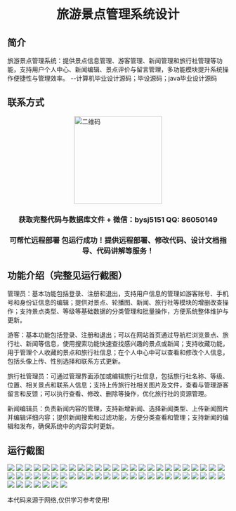 <p><h1 align="center">旅游景点管理系统设计</h1></p>

## 简介
旅游景点管理系统：提供景点信息管理、游客管理、新闻管理和旅行社管理等功能，支持用户个人中心、新闻编辑、景点评价与留言管理，多功能模块提升系统操作便捷性与管理效率。    --计算机毕业设计源码；毕设源码；java毕业设计源码


## 联系方式
<img src="https://bs-1329754181.cos.ap-shanghai.myqcloud.com/wx.jpg" alt="二维码" style="display: block; margin: 0 auto;" width="200px">
<p><h3 align="center">获取完整代码与数据库文件 + 微信：bysj5151 QQ: 86050149</h3></p>
<p><h3 align="center">可帮忙远程部署 包运行成功！提供远程部署、修改代码、设计文档指导、代码讲解等服务！</h3></p>

## 功能介绍（完整见运行截图）
管理员：基本功能包括登录、注册和退出，支持用户信息的管理如游客账号、手机号和身份证信息的编辑；提供对景点、轮播图、新闻、旅行社等模块的增删改查操作；支持景点类型、等级等基础数据的分类管理和批量操作，方便系统整体维护与更新。

游客：基本功能包括登录、注册和退出；可以在网站首页通过导航栏浏览景点、旅行社、新闻等信息，使用搜索功能快速查找感兴趣的景点或新闻；支持收藏功能，用于管理个人收藏的景点和旅行社信息；在个人中心中可以查看和修改个人信息，包括头像上传、性别选择和联系方式更新。

旅行社管理员：可通过管理界面添加或编辑旅行社信息，包括旅行社名称、等级、位置、相关景点和联系人信息；支持上传旅行社相关图片及文件，查看与管理游客留言和反馈；可以执行查看、修改、删除等操作，优化旅行社的资源管理。

新闻编辑员：负责新闻内容的管理，支持新增新闻、选择新闻类型、上传新闻图片并编辑详细内容；提供新闻搜索和过滤功能，方便分类查看和管理；支持新闻的编辑和发布，确保系统中的内容实时更新。


## 运行截图
![](https://bs-1329754181.cos.ap-shanghai.myqcloud.com/ssm/TouristAttractionManagementSystem/img/001.jpg)
![](https://bs-1329754181.cos.ap-shanghai.myqcloud.com/ssm/TouristAttractionManagementSystem/img/002.jpg)
![](https://bs-1329754181.cos.ap-shanghai.myqcloud.com/ssm/TouristAttractionManagementSystem/img/003.jpg)
![](https://bs-1329754181.cos.ap-shanghai.myqcloud.com/ssm/TouristAttractionManagementSystem/img/004.jpg)
![](https://bs-1329754181.cos.ap-shanghai.myqcloud.com/ssm/TouristAttractionManagementSystem/img/005.jpg)
![](https://bs-1329754181.cos.ap-shanghai.myqcloud.com/ssm/TouristAttractionManagementSystem/img/006.jpg)
![](https://bs-1329754181.cos.ap-shanghai.myqcloud.com/ssm/TouristAttractionManagementSystem/img/007.jpg)
![](https://bs-1329754181.cos.ap-shanghai.myqcloud.com/ssm/TouristAttractionManagementSystem/img/008.jpg)
![](https://bs-1329754181.cos.ap-shanghai.myqcloud.com/ssm/TouristAttractionManagementSystem/img/009.jpg)
![](https://bs-1329754181.cos.ap-shanghai.myqcloud.com/ssm/TouristAttractionManagementSystem/img/010.jpg)
![](https://bs-1329754181.cos.ap-shanghai.myqcloud.com/ssm/TouristAttractionManagementSystem/img/011.jpg)
![](https://bs-1329754181.cos.ap-shanghai.myqcloud.com/ssm/TouristAttractionManagementSystem/img/012.jpg)
![](https://bs-1329754181.cos.ap-shanghai.myqcloud.com/ssm/TouristAttractionManagementSystem/img/013.jpg)
![](https://bs-1329754181.cos.ap-shanghai.myqcloud.com/ssm/TouristAttractionManagementSystem/img/014.jpg)
![](https://bs-1329754181.cos.ap-shanghai.myqcloud.com/ssm/TouristAttractionManagementSystem/img/015.jpg)
![](https://bs-1329754181.cos.ap-shanghai.myqcloud.com/ssm/TouristAttractionManagementSystem/img/016.jpg)
![](https://bs-1329754181.cos.ap-shanghai.myqcloud.com/ssm/TouristAttractionManagementSystem/img/017.jpg)
![](https://bs-1329754181.cos.ap-shanghai.myqcloud.com/ssm/TouristAttractionManagementSystem/img/018.jpg)
![](https://bs-1329754181.cos.ap-shanghai.myqcloud.com/ssm/TouristAttractionManagementSystem/img/019.jpg)
![](https://bs-1329754181.cos.ap-shanghai.myqcloud.com/ssm/TouristAttractionManagementSystem/img/020.jpg)
![](https://bs-1329754181.cos.ap-shanghai.myqcloud.com/ssm/TouristAttractionManagementSystem/img/021.jpg)
![](https://bs-1329754181.cos.ap-shanghai.myqcloud.com/ssm/TouristAttractionManagementSystem/img/022.jpg)
![](https://bs-1329754181.cos.ap-shanghai.myqcloud.com/ssm/TouristAttractionManagementSystem/img/023.jpg)
![](https://bs-1329754181.cos.ap-shanghai.myqcloud.com/ssm/TouristAttractionManagementSystem/img/024.jpg)
![](https://bs-1329754181.cos.ap-shanghai.myqcloud.com/ssm/TouristAttractionManagementSystem/img/025.jpg)
![](https://bs-1329754181.cos.ap-shanghai.myqcloud.com/ssm/TouristAttractionManagementSystem/img/026.jpg)
![](https://bs-1329754181.cos.ap-shanghai.myqcloud.com/ssm/TouristAttractionManagementSystem/img/027.jpg)
![](https://bs-1329754181.cos.ap-shanghai.myqcloud.com/ssm/TouristAttractionManagementSystem/img/028.jpg)
![](https://bs-1329754181.cos.ap-shanghai.myqcloud.com/ssm/TouristAttractionManagementSystem/img/029.jpg)
![](https://bs-1329754181.cos.ap-shanghai.myqcloud.com/ssm/TouristAttractionManagementSystem/img/030.jpg)
![](https://bs-1329754181.cos.ap-shanghai.myqcloud.com/ssm/TouristAttractionManagementSystem/img/031.jpg)
![](https://bs-1329754181.cos.ap-shanghai.myqcloud.com/ssm/TouristAttractionManagementSystem/img/032.jpg)
![](https://bs-1329754181.cos.ap-shanghai.myqcloud.com/ssm/TouristAttractionManagementSystem/img/033.jpg)
![](https://bs-1329754181.cos.ap-shanghai.myqcloud.com/ssm/TouristAttractionManagementSystem/img/034.jpg)
![](https://bs-1329754181.cos.ap-shanghai.myqcloud.com/ssm/TouristAttractionManagementSystem/img/035.jpg)
![](https://bs-1329754181.cos.ap-shanghai.myqcloud.com/ssm/TouristAttractionManagementSystem/img/036.jpg)
![](https://bs-1329754181.cos.ap-shanghai.myqcloud.com/ssm/TouristAttractionManagementSystem/img/037.jpg)
![](https://bs-1329754181.cos.ap-shanghai.myqcloud.com/ssm/TouristAttractionManagementSystem/img/038.jpg)
![](https://bs-1329754181.cos.ap-shanghai.myqcloud.com/ssm/TouristAttractionManagementSystem/img/039.jpg)
![](https://bs-1329754181.cos.ap-shanghai.myqcloud.com/ssm/TouristAttractionManagementSystem/img/040.jpg)
![](https://bs-1329754181.cos.ap-shanghai.myqcloud.com/ssm/TouristAttractionManagementSystem/img/041.jpg)
![](https://bs-1329754181.cos.ap-shanghai.myqcloud.com/ssm/TouristAttractionManagementSystem/img/042.jpg)
![](https://bs-1329754181.cos.ap-shanghai.myqcloud.com/ssm/TouristAttractionManagementSystem/img/043.jpg)
![](https://bs-1329754181.cos.ap-shanghai.myqcloud.com/ssm/TouristAttractionManagementSystem/img/044.jpg)
![](https://bs-1329754181.cos.ap-shanghai.myqcloud.com/ssm/TouristAttractionManagementSystem/img/045.jpg)
![](https://bs-1329754181.cos.ap-shanghai.myqcloud.com/ssm/TouristAttractionManagementSystem/img/046.jpg)
![](https://bs-1329754181.cos.ap-shanghai.myqcloud.com/ssm/TouristAttractionManagementSystem/img/047.jpg)
![](https://bs-1329754181.cos.ap-shanghai.myqcloud.com/ssm/TouristAttractionManagementSystem/img/048.jpg)
![](https://bs-1329754181.cos.ap-shanghai.myqcloud.com/ssm/TouristAttractionManagementSystem/img/049.jpg)
![](https://bs-1329754181.cos.ap-shanghai.myqcloud.com/ssm/TouristAttractionManagementSystem/img/050.jpg)
![](https://bs-1329754181.cos.ap-shanghai.myqcloud.com/ssm/TouristAttractionManagementSystem/img/051.jpg)
![](https://bs-1329754181.cos.ap-shanghai.myqcloud.com/ssm/TouristAttractionManagementSystem/img/052.jpg)
![](https://bs-1329754181.cos.ap-shanghai.myqcloud.com/ssm/TouristAttractionManagementSystem/img/053.jpg)
![](https://bs-1329754181.cos.ap-shanghai.myqcloud.com/ssm/TouristAttractionManagementSystem/img/054.jpg)
![](https://bs-1329754181.cos.ap-shanghai.myqcloud.com/ssm/TouristAttractionManagementSystem/img/055.jpg)
![](https://bs-1329754181.cos.ap-shanghai.myqcloud.com/ssm/TouristAttractionManagementSystem/img/056.jpg)
![](https://bs-1329754181.cos.ap-shanghai.myqcloud.com/ssm/TouristAttractionManagementSystem/img/057.jpg)

<p>本代码来源于网络,仅供学习参考使用!</p>
